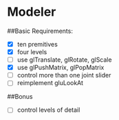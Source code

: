 Modeler
=============


##Basic Requirements:
- [x] ten premitives
- [x] four levels
- [ ] use glTranslate, glRotate, glScale
- [x] use glPushMatrix, glPopMatrix
- [ ] control more than one joint slider
- [ ] reimplement gluLookAt

##Bonus
- [ ] control levels of detail
